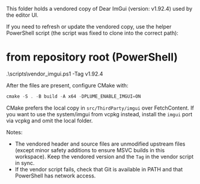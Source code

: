 This folder holds a vendored copy of Dear ImGui (version: v1.92.4) used by the editor UI.

If you need to refresh or update the vendored copy, use the helper PowerShell script (the script was fixed to clone into the correct path):

  # from repository root (PowerShell)
  .\scripts\vendor_imgui.ps1 -Tag v1.92.4

After the files are present, configure CMake with:

```powershell
cmake -S . -B build -A x64 -DPLUME_ENABLE_IMGUI=ON
```

CMake prefers the local copy in `src/ThirdParty/imgui` over FetchContent. If you want to use the system/imgui from vcpkg instead, install the `imgui` port via vcpkg and omit the local folder.

Notes:
- The vendored header and source files are unmodified upstream files (except minor safety additions to ensure MSVC builds in this workspace). Keep the vendored version and the `Tag` in the vendor script in sync.
- If the vendor script fails, check that Git is available in PATH and that PowerShell has network access.
